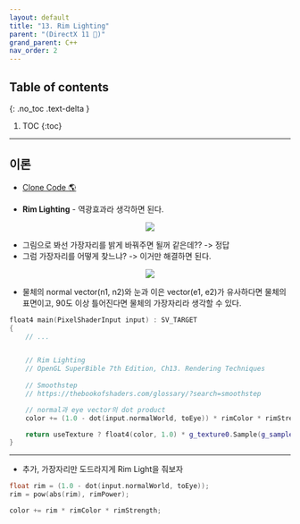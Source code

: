 ```yaml
---
layout: default
title: "13. Rim Lighting"
parent: "(DirectX 11 🌟)"
grand_parent: C++
nav_order: 2
---
```


## Table of contents
{: .no_toc .text-delta }

1. TOC
{:toc}

---

## 이론

* [Clone Code 🌎](https://github.com/EasyCoding-7/DirectX11-Examples/tree/15/15_rimLighting)

* **Rim Lighting** - 역광효과라 생각하면 된다.

<p align="center">
  <img src="https://taehyungs-programming-blog.github.io/blog/assets/images/cpp/directx11/d11-13-1.jpg"/>
</p>

* 그림으로 봐선 가장자리를 밝게 바꿔주면 될꺼 같은데?? -> 정답
* 그럼 가장자리를 어떻게 찾느냐? -> 이거만 해결하면 된다.

<p align="center">
  <img src="https://taehyungs-programming-blog.github.io/blog/assets/images/cpp/directx11/d11-13-2.jpg"/>
</p>

* 물체의 normal vector(n1, n2)와 눈과 이은 vector(e1, e2)가 유사하다면 물체의 표면이고, 90도 이상 틀어진다면 물체의 가장자리라 생각할 수 있다.

```cpp
float4 main(PixelShaderInput input) : SV_TARGET
{
    // ...


    // Rim Lighting
    // OpenGL SuperBible 7th Edition, Ch13. Rendering Techniques
    
    // Smoothstep
    // https://thebookofshaders.com/glossary/?search=smoothstep

    // normal과 eye vector의 dot product
    color += (1.0 - dot(input.normalWorld, toEye)) * rimColor * rimStrength; // 뒤의 rimColor, rimStrength는 부가적인 애들임

    return useTexture ? float4(color, 1.0) * g_texture0.Sample(g_sampler, input.texcoord) : float4(color, 1.0);
}

```

---

* 추가, 가장자리만 도드라지게 Rim Light을 줘보자

```cpp
float rim = (1.0 - dot(input.normalWorld, toEye));
rim = pow(abs(rim), rimPower);

color += rim * rimColor * rimStrength;
```
